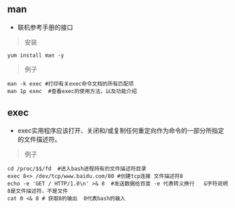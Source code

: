 ## man

- 联机参考手册的接口

> 安装

```shell
yum install man -y
```

> 例子

```shell
man -k exec #打印有关exec命令文档的所有匹配项
man 1p exec  #查看exec的使用方法，以及功能介绍
```

## exec

- exec实用程序应该打开、关闭和/或复制任何重定向作为命令的一部分所指定的文件描述符。

> 例子

```shell
cd /proc/$$/fd  #进入bash进程持有的文件描述符目录
exec 8<> /dev/tcp/www.baidu.com/80 #创建tcp连接 文件描述符8
echo -e 'GET / HTTP/1.0\n' >& 8  #发送数据给百度 -e 代表转义换行   &字符说明8是文件描述符，不是文件
cat 0 <& 8 # 获取8的输出  0代表bash的输入
```
